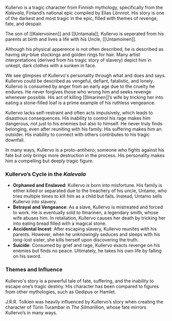 Kullervo is a tragic character from Finnish mythology, specifically from the _Kalevala_, Finland’s national epic compiled by Elias Lönnrot. His story is one of the darkest and most tragic in the epic, filled with themes of revenge, fate, and despair.

The son of [[Kalervoinen]] and [[Untamala]], Kullervo is seperated from his parents at birth and lives a life with his Uncle, [[Untamoinen]]. 

Although his physical apperence is not often described, he is described as having sky-blue stockings and golden rings for hair. Many artist interpretations (derived from his tragic story of slavery) depict him in unkept, dark clothes with a sunken in face. 

We see glimpses of Kullervo's personality through what and does and says. Kullervo could be described as vengeful, defiant, fatalistic, and lonely. Kullervo is consumed by anger from an early age due to the cruelty he endures. He never forgives those who wrong him and seeks revenge whenever possible. His act of killing [[Ilmarinen]]’s wife by tricking her into eating a stone-filled loaf is a prime example of his ruthless vengeance. 

Kullervo lacks self-restraint and often acts impulsively, which leads to disastrous consequences. His inability to control his rage makes him dangerous, not just to his enemies but also to himself. He never truly finds belonging, even after reuniting with his family. His suffering makes him an outsider. His inability to connect with others contributes to his tragic downfall.

In many ways, Kullervo is a proto-antihero; someone who fights against his fate but only brings more destruction in the process. His personality makes him a compelling but deeply tragic figure.
### **Kullervo’s Cycle in the _Kalevala_**

- **Orphaned and Enslaved**: Kullervo is born into misfortune. His family is either killed or separated due to the treachery of his uncle, Untamo, who tries multiple times to kill him as a child but fails. Instead, Untamo sells Kullervo into slavery.
- **Betrayal and Vengeance**: As a slave, Kullervo is mistreated and forced to work. He is eventually sold to Ilmarinen, a legendary smith, whose wife abuses him. In retaliation, Kullervo causes her death by tricking her into eating bread filled with a magical stone.
- **Accidental Incest**: After escaping slavery, Kullervo reunites with his parents. However, when he unknowingly seduces and sleeps with his long-lost sister, she kills herself upon discovering the truth.
- **Suicide**: Consumed by grief and rage, Kullervo exacts revenge on his enemies but finds no peace. Ultimately, he takes his own life by falling on his sword.

### **Themes and Influence**

Kullervo's story is a powerful tale of fate, suffering, and the inability to escape one’s tragic destiny. His character has been compared to figures from other mythologies, such as Oedipus or Hamlet.

J.R.R. Tolkien was heavily influenced by Kullervo’s story when creating the character of Túrin Turambar in _The Silmarillion_, whose fate mirrors Kullervo’s in many ways.